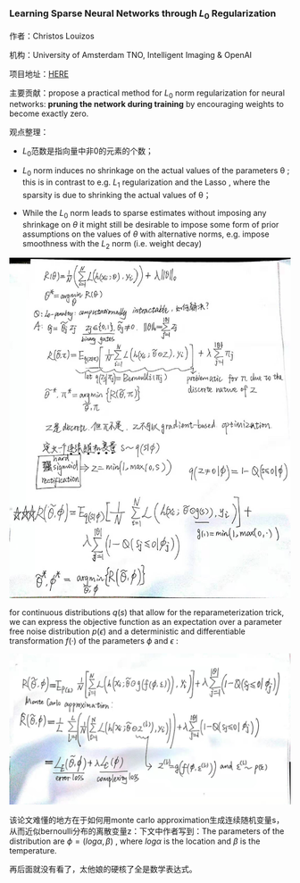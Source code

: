 ### Learning Sparse Neural Networks through $L_0$ Regularization

作者：Christos Louizos

机构：University of Amsterdam TNO, Intelligent Imaging & OpenAI

项目地址：[HERE](https://github.com/AMLab-Amsterdam/L0_regularization)

主要贡献：propose a practical method for $L_0$ norm regularization for neural networks: **pruning the network during training** by encouraging weights to become exactly zero.

观点整理：

- $L_0$范数是指向量中非0的元素的个数；

- $L_0$ norm induces no shrinkage on the actual values of the parameters θ ; this is in contrast to e.g. $L_1$ regularization and the Lasso , where the sparsity is due to shrinking the actual values of θ；

- While the $L_0$ norm leads to sparse estimates without imposing any shrinkage on $\theta$ it might still be desirable to impose some form of prior assumptions on the values of $\theta$ with alternative norms, e.g. impose smoothness with the $L_2$ norm (i.e. weight decay)

![avatar](pics/L0_regularization_1.jpg) 

for continuous distributions $q(s)$ that allow for the reparameterization trick, we can express the objective function as an expectation over a parameter free noise distribution $p(\epsilon)$ and a deterministic and differentiable transformation $f(·)$ of the parameters $\phi$ and $\epsilon$ :

![avatar](pics/L0_regularization_2.jpg)

该论文难懂的地方在于如何用monte carlo approximation生成连续随机变量s，从而近似bernoulli分布的离散变量z：下文中作者写到：The parameters of the distribution are $\phi = (log\alpha,\beta)$ , where $log\alpha$ is the location and $\beta$ is the temperature. 

再后面就没有看了，太他娘的硬核了全是数学表达式。
